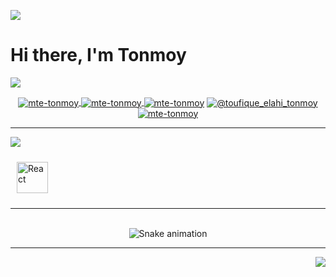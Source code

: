<img src="https://miro.medium.com/max/1400/1*i8-u-V8LTTbQwTeUwLI_BQ.gif"></img>
<h1>Hi there, I'm Tonmoy</h1>

<img src="https://readme-typing-svg.herokuapp.com/?font=Times+new+roman&color=%2336BCF7&lines=%F0%9F%93%9E+Contact+with+me+...+"></img>

<p align="center">
<a href="https://t.me/Toufique_Elahi_Tonmoy" target="blank"><img align="center" src="https://img.icons8.com/color/48/000000/telegram-app--v1.png" alt="mte-tonmoy"/>
<a href="https://discord.com/channels/@5074/949699748762374204" target="blank"><img align="center" src="https://img.icons8.com/color-glass/48/000000/discord-logo.png" alt="mte-tonmoy"/>
<a href="https://www.facebook.com/mte.tonmoy/" target="blank"><img align="center" src="https://img.icons8.com/color/48/000000/facebook-new.png" alt="mte-tonmoy"/></a>
<a href="mailto:toufique0611@gmail.com" target="blank"><img align="center" src="https://img.icons8.com/color/48/000000/gmail--v1.png" alt="@toufique_elahi_tonmoy"/></a>
<a href="https://www.linkedin.com/in/mte-tonmoy/" target="blank"><img align="center" src="https://img.icons8.com/color/48/000000/linkedin-circled--v1.png" alt="mte-tonmoy"/></a>       
</p>

<hr>

<img src="https://readme-typing-svg.herokuapp.com/?font=Times+new+roman&color=%2336BCF7&lines=%F0%9F%94%AD+I%E2%80%99m+currently+working+with+..."></img>
<div align="left">  
<img style="margin: 10px" src="https://profilinator.rishav.dev/skills-assets/react-original-wordmark.svg" alt="React" height="50" />  
</div>

<hr>


<br clear="both">
<div align="center">
<img src="https://profile-readme-generator.com/assets/snake.svg" alt="Snake animation" />
</div>  

<hr>

<div align="right">
<img src="https://komarev.com/ghpvc/?username=rishavanand&&style=flat-square" align="center" />
</div>  


